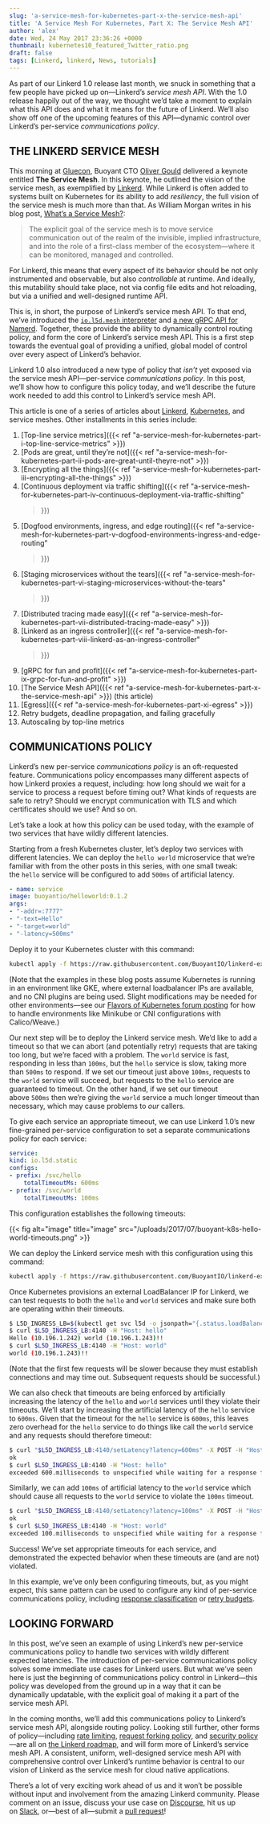 ```yaml
---
slug: 'a-service-mesh-for-kubernetes-part-x-the-service-mesh-api'
title: 'A Service Mesh For Kubernetes, Part X: The Service Mesh API'
author: 'alex'
date: Wed, 24 May 2017 23:36:26 +0000
thumbnail: kubernetes10_featured_Twitter_ratio.png
draft: false
tags: [Linkerd, linkerd, News, tutorials]
---
```


As part of our Linkerd 1.0 release last month, we snuck in something that a few
people have picked up on—Linkerd’s *service mesh API*. With the 1.0 release
happily out of the way, we thought we’d take a moment to explain what this API
does and what it means for the future of Linkerd. We’ll also show off one of the
upcoming features of this API—dynamic control over Linkerd’s
per-service *communications policy*.

## THE LINKERD SERVICE MESH

This morning at [Gluecon](http://gluecon.com/), Buoyant CTO [Oliver
Gould](https://twitter.com/olix0r) delivered a keynote entitled **The Service
Mesh**. In this keynote, he outlined the vision of the service mesh, as
exemplified by [Linkerd](https://linkerd.io/). While Linkerd is often added to
systems built on Kubernetes for its ability to add *resiliency*, the full vision
of the service mesh is much more than that. As William Morgan writes in his blog
post, [What’s a Service Mesh?](/2017/04/25/whats-a-service-mesh-and-why-do-i-need-one/):

> The explicit goal of the service mesh is to move service communication out of
> the realm of the invisible, implied infrastructure, and into the role of a
> first-class member of the ecosystem—where it can be monitored, managed and
> controlled.

For Linkerd, this means that every aspect of its behavior should be not only
instrumented and observable, but also *controllable* at runtime. And ideally,
this mutability should take place, not via config file edits and hot reloading,
but via a unified and well-designed runtime API.

This is, in short, the purpose of Linkerd’s service mesh API. To that end, we’ve
introduced
the [`io.l5d.mesh` interpreter](https://linkerd.io/config/1.0.0/linkerd/index.html#namerd-mesh)
and [a new gRPC API for Namerd](https://linkerd.io/config/1.0.0/namerd/index.html#grpc-mesh-interface).
Together, these provide the ability to dynamically control routing policy, and
form the core of Linkerd’s service mesh API. This is a first step towards the
eventual goal of providing a unified, global model of control over every aspect
of Linkerd’s behavior.

Linkerd 1.0 also introduced a new type of policy that *isn’t* yet exposed via
the service mesh API—per-service *communications policy*. In this post, we’ll
show how to configure this policy today, and we’ll describe the future work
needed to add this control to Linkerd’s service mesh API.

This article is one of a series of articles
about [Linkerd](https://linkerd.io/), [Kubernetes](https://kubernetes.io/), and
service meshes. Other installments in this series include:

1. [Top-line service metrics]({{< ref
   "a-service-mesh-for-kubernetes-part-i-top-line-service-metrics" >}})
2. [Pods are great, until they’re not]({{< ref
   "a-service-mesh-for-kubernetes-part-ii-pods-are-great-until-theyre-not" >}})
3. [Encrypting all the things]({{< ref
   "a-service-mesh-for-kubernetes-part-iii-encrypting-all-the-things" >}})
4. [Continuous deployment via traffic shifting]({{< ref
   "a-service-mesh-for-kubernetes-part-iv-continuous-deployment-via-traffic-shifting"
   >}})
5. [Dogfood environments, ingress, and edge routing]({{< ref
   "a-service-mesh-for-kubernetes-part-v-dogfood-environments-ingress-and-edge-routing"
   >}})
6. [Staging microservices without the tears]({{< ref
   "a-service-mesh-for-kubernetes-part-vi-staging-microservices-without-the-tears"
   >}})
7. [Distributed tracing made easy]({{< ref
   "a-service-mesh-for-kubernetes-part-vii-distributed-tracing-made-easy" >}})
8. [Linkerd as an ingress controller]({{< ref
   "a-service-mesh-for-kubernetes-part-viii-linkerd-as-an-ingress-controller"
   >}})
9. [gRPC for fun and profit]({{< ref
   "a-service-mesh-for-kubernetes-part-ix-grpc-for-fun-and-profit" >}})
10. [The Service Mesh API]({{< ref
    "a-service-mesh-for-kubernetes-part-x-the-service-mesh-api" >}}) (this
    article)
11. [Egress]({{< ref "a-service-mesh-for-kubernetes-part-xi-egress" >}})
12. Retry budgets, deadline propagation, and failing gracefully
13. Autoscaling by top-line metrics

## COMMUNICATIONS POLICY

Linkerd’s new per-service *communications policy* is an oft-requested feature.
Communications policy encompasses many different aspects of how Linkerd proxies
a request, including: how long should we wait for a service to process a request
before timing out? What kinds of requests are safe to retry? Should we encrypt
communication with TLS and which certificates should we use? And so on.

Let’s take a look at how this policy can be used today, with the example of two
services that have wildly different latencies.

Starting from a fresh Kubernetes cluster, let’s deploy two services with
different latencies. We can deploy the `hello world` microservice that we’re
familiar with from the other posts in this series, with one small tweak:
the `hello` service will be configured to add `500ms` of artificial latency.

```yaml
- name: service
image: buoyantio/helloworld:0.1.2
args:
- "-addr=:7777"
- "-text=Hello"
- "-target=world"
- "-latency=500ms"
```

Deploy it to your Kubernetes cluster with this command:

```bash
kubectl apply -f https://raw.githubusercontent.com/BuoyantIO/linkerd-examples/master/k8s-daemonset/k8s/hello-world-latency.yml
```

(Note that the examples in these blog posts assume Kubernetes is running in an
environment like GKE, where external loadbalancer IPs are available, and no CNI
plugins are being used. Slight modifications may be needed for other
environments—see our [Flavors of Kubernetes forum
posting](https://discourse.linkerd.io/t/flavors-of-kubernetes/53) for how to
handle environments like Minikube or CNI configurations with Calico/Weave.)

Our next step will be to deploy the Linkerd service mesh. We’d like to add a
timeout so that we can abort (and potentially retry) requests that are taking
too long, but we’re faced with a problem. The `world` service is fast,
responding in less than `100ms`, but the `hello` service is slow, taking more
than `500ms` to respond. If we set our timeout just above `100ms`, requests to
the `world` service will succeed, but requests to the `hello` service are
guaranteed to timeout. On the other hand, if we set our timeout
above `500ms` then we’re giving the `world` service a much longer timeout than
necessary, which may cause problems to *our* callers.

To give each service an appropriate timeout, we can use Linkerd 1.0’s new
fine-grained per-service configuration to set a separate communications policy
for each service:

```yaml
service:
kind: io.l5d.static
configs:
- prefix: /svc/hello
    totalTimeoutMs: 600ms
- prefix: /svc/world
    totalTimeoutMs: 100ms
```

This configuration establishes the following timeouts:

{{< fig
  alt="image"
  title="image"
  src="/uploads/2017/07/buoyant-k8s-hello-world-timeouts.png" >}}

We can deploy the Linkerd service mesh with this configuration using this command:

```bash
kubectl apply -f https://raw.githubusercontent.com/BuoyantIO/linkerd-examples/master/k8s-daemonset/k8s/linkerd-latency.yml
```

Once Kubernetes provisions an external LoadBalancer IP for Linkerd, we can test
requests to both the `hello` and `world` services and make sure both are
operating within their timeouts.

```bash
$ L5D_INGRESS_LB=$(kubectl get svc l5d -o jsonpath="{.status.loadBalancer.ingress[0].*}")
$ curl $L5D_INGRESS_LB:4140 -H "Host: hello"
Hello (10.196.1.242) world (10.196.1.243)!!
$ curl $L5D_INGRESS_LB:4140 -H "Host: world"
world (10.196.1.243)!!
```

(Note that the first few requests will be slower because they must establish
connections and may time out. Subsequent requests should be successful.)

We can also check that timeouts are being enforced by artificially increasing
the latency of the `hello` and `world` services until they violate their
timeouts. We’ll start by increasing the artificial latency of
the `hello` service to `600ms`. Given that the timeout for the `hello` service
is `600ms`, this leaves zero overhead for the `hello` service to do things like
call the `world` service and any requests should therefore timeout:

```bash
$ curl "$L5D_INGRESS_LB:4140/setLatency?latency=600ms" -X POST -H "Host: hello"
ok
$ curl $L5D_INGRESS_LB:4140 -H "Host: hello"
exceeded 600.milliseconds to unspecified while waiting for a response for the request, including retries (if applicable). Remote Info: Not Available
```

Similarly, we can add `100ms` of artificial latency to the `world` service which
should cause all requests to the `world` service to violate the `100ms` timeout.

```bash
$ curl "$L5D_INGRESS_LB:4140/setLatency?latency=100ms" -X POST -H "Host: world"
ok
$ curl $L5D_INGRESS_LB:4140 -H "Host: world"
exceeded 100.milliseconds to unspecified while waiting for a response for the request, including retries (if applicable). Remote Info: Not Available
```

Success! We’ve set appropriate timeouts for each service, and demonstrated the
expected behavior when these timeouts are (and are not) violated.

In this example, we’ve only been configuring timeouts, but, as you might expect,
this same pattern can be used to configure any kind of per-service
communications policy, including [response
classification](https://linkerd.io/config/1.0.0/linkerd/index.html#http-response-classifiers)
or [retry budgets](https://linkerd.io/config/1.0.0/linkerd/index.html#retries).

## LOOKING FORWARD

In this post, we’ve seen an example of using Linkerd’s new per-service
communications policy to handle two services with wildly different expected
latencies. The introduction of per-service communications policy solves some
immediate use cases for Linkerd users. But what we’ve seen here is just the
beginning of communications policy control in Linkerd—this policy was developed
from the ground up in a way that it can be dynamically updatable, with the
explicit goal of making it a part of the service mesh API.

In the coming months, we’ll add this communications policy to Linkerd’s service
mesh API, alongside routing policy. Looking still further, other forms of
policy—including [rate
limiting](https://github.com/linkerd/linkerd/issues/1006), [request forking
policy](https://github.com/linkerd/linkerd/issues/1277), and [security
policy](https://github.com/linkerd/linkerd/issues/1276)—are all on [the Linkerd
roadmap](https://github.com/linkerd/linkerd/projects/3), and will form more of
Linkerd’s service mesh API. A consistent, uniform, well-designed service mesh
API with comprehensive control over Linkerd’s runtime behavior is central to our
vision of Linkerd as the service mesh for cloud native applications.

There’s a lot of very exciting work ahead of us and it won’t be possible without
input and involvement from the amazing Linkerd community. Please comment on an
issue, discuss your use case on [Discourse](https://discourse.linkerd.io/), hit
us up on [Slack](https://slack.linkerd.io/), or—best of all—submit a [pull
request](https://github.com/linkerd/linkerd/pulls)!
